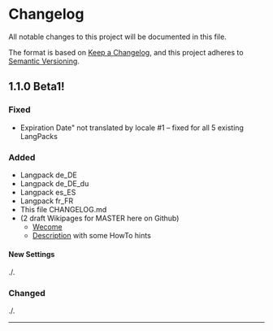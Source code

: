 # Changelog

All notable changes to this project will be documented in this file.

The format is based on [Keep a Changelog](https://keepachangelog.com/en/1.0.0/),
and this project adheres to [Semantic Versioning](https://semver.org/spec/v2.0.0.html).

## 1.1.0 Beta1!

### Fixed
* Expiration Date" not translated by locale #1 – fixed for all 5 existing LangPacks

### Added
* Langpack de_DE
* Langpack de_DE_du
* Langpack es_ES
* Langpack fr_FR
* This file CHANGELOG.md  
* (2 draft Wikipages for MASTER here on Github)
  * [Wecome](https://github.com/RainerBielefeld/KANBOARD-plugin-broadcast/wiki)
  * [Description](https://github.com/RainerBielefeld/KANBOARD-plugin-broadcast/wiki/Description) with some HowTo hints

#### New Settings
./.

### Changed
./.


---
